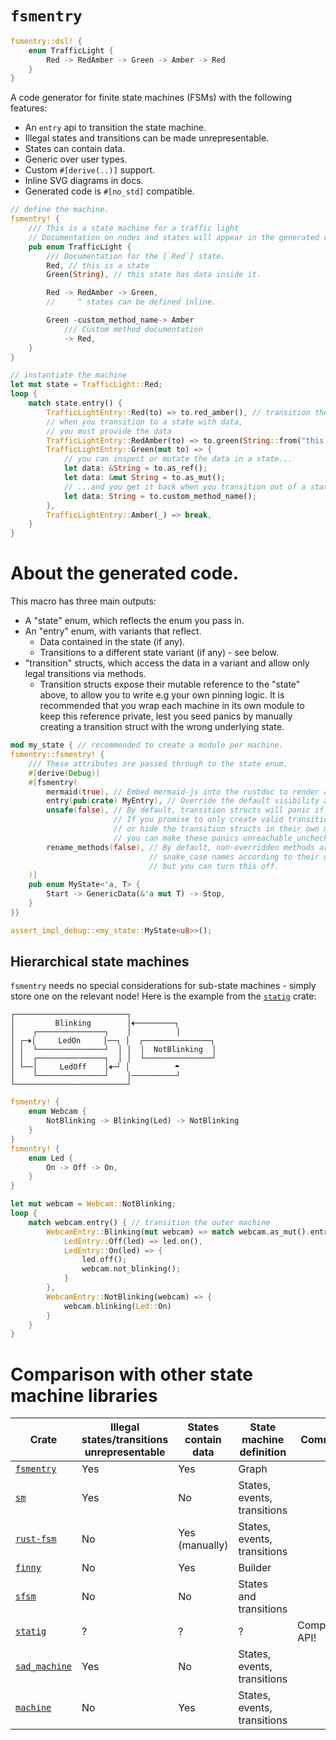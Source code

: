 <!-- cargo-rdme start -->

# `fsmentry`

```rust
fsmentry::dsl! {
    enum TrafficLight {
        Red -> RedAmber -> Green -> Amber -> Red
    }
}
```

A code generator for finite state machines (FSMs) with the following features:
- An `entry` api to transition the state machine.
- Illegal states and transitions can be made unrepresentable.
- States can contain data.
- Generic over user types.
- Custom `#[derive(..)]` support.
- Inline SVG diagrams in docs.
- Generated code is `#[no_std]` compatible.

```rust
// define the machine.
fsmentry! {
    /// This is a state machine for a traffic light
    // Documentation on nodes and states will appear in the generated code
    pub enum TrafficLight {
        /// Documentation for the [`Red`] state.
        Red, // this is a state
        Green(String), // this state has data inside it.

        Red -> RedAmber -> Green,
        //     ^ states can be defined inline.

        Green -custom_method_name-> Amber
            /// Custom method documentation
            -> Red,
    }
}

// instantiate the machine
let mut state = TrafficLight::Red;
loop {
    match state.entry() {
        TrafficLightEntry::Red(to) => to.red_amber(), // transition the state machine
        // when you transition to a state with data,
        // you must provide the data
        TrafficLightEntry::RedAmber(to) => to.green(String::from("this is some data")),
        TrafficLightEntry::Green(mut to) => {
            // you can inspect or mutate the data in a state...
            let data: &String = to.as_ref();
            let data: &mut String = to.as_mut();
            // ...and you get it back when you transition out of a state
            let data: String = to.custom_method_name();
        },
        TrafficLightEntry::Amber(_) => break,
    }
}
```

# About the generated code.

This macro has three main outputs:
- A "state" enum, which reflects the enum you pass in.
- An "entry" enum, with variants that reflect.
  - Data contained in the state (if any).
  - Transitions to a different state variant (if any) - see below.
- "transition" structs, which access the data in a variant and allow only legal transitions via methods.
  - Transition structs expose their mutable reference to the "state" above,
    to allow you to write e.g your own pinning logic.
    It is recommended that you wrap each machine in its own module to keep
    this reference private, lest you seed panics by manually creating a
    transition struct with the wrong underlying state.

```rust
mod my_state { // recommended to create a module per machine.
fsmentry::fsmentry! {
    /// These attributes are passed through to the state enum.
    #[derive(Debug)]
    #[fsmentry(
        mermaid(true), // Embed mermaid-js into the rustdoc to render a diagram.
        entry(pub(crate) MyEntry), // Override the default visibility and name
        unsafe(false), // By default, transition structs will panic if constructed incorrectly.
                       // If you promise to only create valid transition structs,
                       // or hide the transition structs in their own module,
                       // you can make these panics unreachable_unchecked instead.
        rename_methods(false), // By default, non-overridden methods are given
                               // snake_case names according to their destination
                               // but you can turn this off.
    )]
    pub enum MyState<'a, T> {
        Start -> GenericData(&'a mut T) -> Stop,
    }
}}

assert_impl_debug::<my_state::MyState<u8>>();
```

## Hierarchical state machines

`fsmentry` needs no special considerations for sub-state machines - simply store one
on the relevant node!
Here is the example from the [`statig`](https://crates.io/crates/statig) crate:
```text
┌─────────────────────────┐
│         Blinking        │🞀─────────┐
│    ┌───────────────┐    │          │
│ ┌─🞂│     LedOn     │──┐ │  ┌───────────────┐
│ │  └───────────────┘  │ │  │  NotBlinking  │
│ │  ┌───────────────┐  │ │  └───────────────┘
│ └──│     LedOff    │🞀─┘ │          🞁
│    └───────────────┘    │──────────┘
└─────────────────────────┘
```

```rust
fsmentry! {
    enum Webcam {
        NotBlinking -> Blinking(Led) -> NotBlinking
    }
}
fsmentry! {
    enum Led {
        On -> Off -> On,
    }
}

let mut webcam = Webcam::NotBlinking;
loop {
    match webcam.entry() { // transition the outer machine
        WebcamEntry::Blinking(mut webcam) => match webcam.as_mut().entry() { // transition the inner machine
            LedEntry::Off(led) => led.on(),
            LedEntry::On(led) => {
                led.off();
                webcam.not_blinking();
            }
        },
        WebcamEntry::NotBlinking(webcam) => {
            webcam.blinking(Led::On)
        }
    }
}
```

# Comparison with other state machine libraries

| Crate                                                 | Illegal states/transitions unrepresentable | States contain data | State machine definition    | Comments         |
| ----------------------------------------------------- | ------------------------------------------ | ------------------- | --------------------------- | ---------------- |
| [`fsmentry`](https://crates.io/crates/fsmentry)       | Yes                                        | Yes                 | Graph                       |                  |
| [`sm`](https://crates.io/crates/sm)                   | Yes                                        | No                  | States, events, transitions |                  |
| [`rust-fsm`](https://crates.io/crates/rust-fsm)       | No                                         | Yes (manually)      | States, events, transitions |                  |
| [`finny`](https://crates.io/crates/finny)             | No                                         | Yes                 | Builder                     |                  |
| [`sfsm`](https://crates.io/crates/sfsm)               | No                                         | No                  | States and transitions      |                  |
| [`statig`](https://crates.io/crates/statig)           | ?                                          | ?                   | ?                           | Complicated API! |
| [`sad_machine`](https://crates.io/crates/sad_machine) | Yes                                        | No                  | States, events, transitions |                  |
| [`machine`](https://crates.io/crates/machine)         | No                                         | Yes                 | States, events, transitions |                  |

<!-- cargo-rdme end -->
